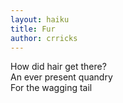 ```yaml
---
layout: haiku
title: Fur
author: crricks
---
```


How did hair get there?<br>
An ever present quandry<br>
For the wagging tail<br>
